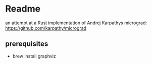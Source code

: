 # Readme

an attempt at a Rust implementation of  Andrej Karpathys micrograd: https://github.com/karpathy/micrograd

## prerequisites

-  brew install graphviz


